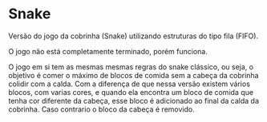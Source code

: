 # Snake
Versão do jogo da cobrinha (Snake) utilizando estruturas do tipo fila (FIFO).

O jogo não está completamente terminado, porém funciona.

O jogo em si tem as mesmas mesmas regras do snake clássico, ou seja, o objetivo é comer o máximo de blocos de comida sem a cabeça da cobrinha colidir com a calda. Com a diferença de que nessa versão existem vários blocos, com varias cores, e quando ela encontra um 
bloco de comida que tenha cor diferente da cabeça, esse bloco é adicionado ao final da calda da cobrinha. Caso contrario o bloco da 
cabeça é removido.



